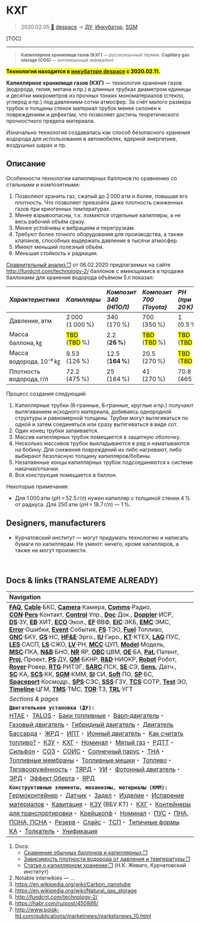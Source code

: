 # КХГ
> 2020.02.05 [🚀](../index/index.md) [despace](index.md) → [ДУ](ps.md), [Инкубатор](project.md), [SGM](sgm.md)

[TOC]

---

> <small>**Капиллярное хранилище газов (КХГ)** — русскоязычный термин. **Capillary gas storage (CGS)** — англоязычный эквивалент.</small>

**<mark>Технология находится в [инкубаторе despace](project.md) с 2020.02.11.</mark>**

**Капиллярное хранилище газов (КХГ)** — технология хранения газов (водорода, гелия, метана и пр.) в длинных трубках диаметром единицы и десятки микрометров из прочных тонких мономатериалов (стекло, углерод и пр.) под давлением сотни атмосфер. За счёт малого размера трубок и толщины стенок материал трубок менее склонен к повреждениям и дефектам, что позволяет достичь теоретического прочностного предела материала.

Изначально технология создавалась как способ безопасного хранения водорода для использования в автомобилях, ядерной энергетике, воздушных шарах и пр.



## Описание
Особенности технологии капиллярных баллонов по сравнению со стальными и композитными:

   1. Позволяют хранить газ, сжатый до 2 000 атм и более, повышая его плотность. Что позволяет превзойти даже плотность сжиженных газов при криогенных температурах.
   1. Менее взрывоопасны, т.к. ломаются отдельные капилляры, а не весь рабочий объём сразу.
   1. Менее устойчивы к вибрациям и перегрузкам.
   1. Требуют более точного оборудования для производства, а также клапанов, способных выдержать давление в тысячи атмосфер.
   1. Имеют меньший полезный объём.
   1. Меньшая стойкость к радиации.

[Сравнительный анализ ❐](f/sgm/cgs_doc01.ods) от 06.02.2020 предлагаемых на сайте <http://fundcnt.com/technology-2/> баллонов с имеющимися в продаже баллонами для хранения водорода объёмом 5 л показал:

|*Характеристика*|*Капилляры*|*Композит<br> 340 (НПОЛ)*|*Композит<br> 700 (Toyota)*|*РН<br> (при 20 К)*|*Сталь*|
|:--|:--|:--|:--|:--|:--|
|Давление, атм|2 000 (1 000 %)|340 (170 %)|700 (350 %)|1 (0.5 %)|200 (100 %)|
|Масса баллона, ㎏|<mark>TBD</mark> (<mark>TBD</mark> %)|2.2 (**26 %**)|<mark>TBD</mark> (<mark>TBD</mark> %)|<mark>TBD</mark> (<mark>TBD</mark> %)|8.5 (100 %)|
|Масса водорода, 10⁻⁸ ㎏|9.53 (126 %)|12.5 (**164 %**)|20.5 (270 %)|<mark>TBD</mark> (<mark>TBD</mark> %)|7.6 (100 %)|
|Плотность водорода, г/л|72.2 (475 %)|25 (164 %)|41 (270 %)|70.8 (465 %)|15.2 (100 %)|

Процесс создания следующий:

   1. Капиллярные трубки (6‑гранные, 8‑гранные, круглые и пр.) получают вытягиванием исходного материала, добиваясь однородной структуры и равномерной толщины. Трубки могут вытягиваться по одной и затем соединяться или сразу вытягиваться в виде сот.
   1. Один конец трубки запаивается.
   1. Массив капиллярных трубок помещается в защитную оболочку.
   1. Несколько массивов трубок выкладываются в ряд и наматываются на бобину. Для снижения повреждений их либо нагревают, либо выбирают безопасную толщину капилляров/бобины.
   1. Незапаянные концы капиллярных трубок подсоединяются к системе накачки/откачки.
   1. Вся конструкция помещается в баллон.

Некоторые примечания:

   - Для 1 000 атм (ρH = 52.5 г/л) нужен капилляр с толщиной стенки 4 % от радиуса. Для 250 атм (ρH = 18.7 г/л) — 1 %.



## Designers, manufacturers

   - Курчатовский институт — могут придумать технологию и написать бумаги по капиллярам. Не умеют: ничего, кроме капилляров, а также не могут произвести.



<p style="page-break-after:always"> </p>

## Docs & links (TRANSLATEME ALREADY)
|Navigation|
|:--|
|**[FAQ](faq.md)**, **[Cable](cable.md)**·БКС, **[Camera](cam.md)**·Камера, **[Comms](comms.md)**·Радио, **[CON](contact.md)·[Pers](person.md)**·Контакт, **[Control](control.md)**·Упр., **[Doc](doc.md)**·Док., **[Doppler](doppler.md)**·ИСР, **[DS](ds.md)**·ЗУ, **[EB](eb.md)**·ХИТ, **[ECO](ecology.md)**·Экол., **[EF](ef.md)**·ВВФ, **[ElC](elc.md)**·ЭКБ, **[EMC](emc.md)**·ЭМС, **[Error](error.md)**·Ошибки, **[Event](event.md)**·События, **[FS](fs.md)**·ТЭО, **[Fuel](fuel.md)**·Топливо, **[GNC](gnc.md)**·БКУ, **[GS](scs.md)**·НС, **[HF&E](hfe.md)**·Эрго., **[IU](iu.md)**·Гиро., **[KT](kt.md)**·КТЕХ, **[LAG](lag.md)**·ПУC, **[LES](les.md)**·САСП, **[LS](ls.md)**·СЖО, **[LV](lv.md)**·РН, **[MCC](mcc.md)**·ЦУП, **[Model](model.md)**·Модель, **[MSC](sc.md)**·ПКА, **[N&B](nnb.md)**·БНО, **[NR](nr.md)**·ЯР, **[OBC](obc.md)**·ЦВМ, **[OE](oe.md)**·БА, **[Pat.](патент.md)**·Патент, **[Proj.](project.md)**·Проект, **[PS](ps.md)**·ДУ, **[QM](qm.md)**·БКНР, **[R&D](rnd.md)**·НИОКР, **[Robot](robotics.md)**·Робот, **[Rover](rover.md)**·Ровер, **[RTG](rtg.md)**·РИТЭГ, **[SARC](sarc.md)**·ПСК, **[SE](se.md)**·СЭ, **[Sens.](sensor.md)**·Датч., **[SC](sc.md)**·КА, **[SCS](scs.md)**·КК, **[SGM](sgm.md)**·КММ, **[SI](si.md)**·СИ, **[Soft](soft.md)**·ПО, **[SP](sp.md)**·БС, **[Spaceport](spaceport.md)**·Космодр., **[SPS](sps.md)**·СЭС, **[SSS](sss.md)**·ГЗУ, **[TCS](tcs.md)**·СОТР, **[Test](test.md)**·ЭО, **[Timeline](timeline.md)**·ЦГМ, **[TMS](tms.md)**·ТМС, **[TOR](tor.md)**·ТЗ, **[TRL](trl.md)**·УГТ|
|*Sections & pages*|
|**`Двигательная установка (ДУ):`**<br> [HTAE](htae.md)・ [TALOS](talos.md)・ [Баки топливные](fuel_tank.md)・ [Варп‑двигатель](warp_drive.md)・ [Газовый двигатель](cgt.md)・ [Гибридный двигатель](гбрд.md)・ [Двигатель Бассарда](bussard_ramjet.md)・ [ЖРД](lpr.md)・ [ИПТ](ing.md)・ [Ионный двигатель](иод.md)・ [Как считать топливо?](si.md)・ [КЗУ](cinu.md)・ [КХГ](cgs.md)・ [Номинал](nominal.md)・ [Мятый газ](exhsteam.md)・ [РДТТ](spr.md)・ [Сильфон](сильфон.md)・ [СОЗ](соз.md)・ [СОИС](соис.md)・ [Солнечный парус](солнечный_парус.md)・ [ТНА](turbopump.md)・ [Топливные мембраны](топливные_мембраны.md)・ [Топливные мешки](топливные_мешки.md)・ [Топливо](fuel.md)・ [Тяговооружённость](ttwr.md)・ [ТЯРД](тярд.md)・ [УИ](isp.md)・ [Фотонный двигатель](фотонный_двигатель.md)・ [ЭРД](epsp.md)・ [Эффект Оберта](oberth_eff.md)・ [ЯРД](ntr.md)|
|**`Конструктивные элементы, механизмы, материалы (КММ):`**<br> [Гермоконтейнер](гермоконтейнер.md)・ [Датчик](sensor.md)・ [Задел](margin.md)・ [Изделие](unit.md)・ [Испарение материалов](mat_sublime.md)・ [Кавитация](cavitation.md)・ [КЗУ](cinu.md) (ВБУ КТ)・ [КХГ](cgs.md)・ [Контейнеры для транспортировки](ship_contain.md)・ [Крейцкопф](crosshead.md)・ [Номинал](nominal.md)・ [ПУС](lag.md)・ [ПНА, ПОНА, ПСНА](aiad.md)・ [Резерв](reserve.md)・ [Слайс](слайс.md)・ [ТСП](tsp.md)・ [Типичные формы КА](sc.md)・ [Толкатель](толкатель.md)・ [Унификация](commonality.md)|

   1. Docs:
      - [Сравнение обычных баллонов и капиллярных ❐](f/sgm/cgs_doc01.ods)
      - [Зависимость плотности водорода от давления и температуры ❐](f/sgm/h_density.ods)
      - [Статья о капиллярном хранении ❐](f/sgm/cgs_doc02.pdf) (Н.К. Жеваго, Курчатовский институт)
   1. Notable interwikies — …
   1. <https://en.wikipedia.org/wiki/Carbon_nanotube>
   1. <https://en.wikipedia.org/wiki/Natural_gas_storage>
   1. <http://fundcnt.com/technology-2/>
   1. <https://habr.com/ru/post/450886/>
   1. <http://www.poisk-ltd.com/publications/marketnews/marketsnews_10.html>
